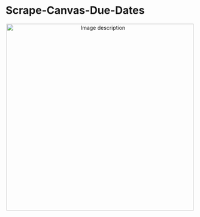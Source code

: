 # Scrape-Canvas-Due-Dates

<p align="center">
  <img src="img/.png" alt="Image description" style="width: 500px; height: auto;">
</p>
